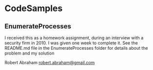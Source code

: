 # CodeSamples
## EnumerateProcesses
I received this as a homework assignment, during an interview with a security firm in 2010. I was given one week to complete it. See the README.md file in the EnumerateProcesses folder for details about the problem and my solution

Robert Abraham
robert.abraham@gmail.com